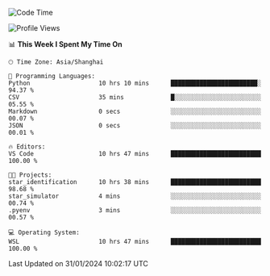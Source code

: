 <!--START_SECTION:waka-->
![Code Time](http://img.shields.io/badge/Code%20Time-1%2C477%20hrs%2054%20mins-blue)

![Profile Views](http://img.shields.io/badge/Profile%20Views-0-blue)

📊 **This Week I Spent My Time On** 

```text
🕑︎ Time Zone: Asia/Shanghai

💬 Programming Languages: 
Python                   10 hrs 10 mins      ████████████████████████░   94.37 % 
CSV                      35 mins             █░░░░░░░░░░░░░░░░░░░░░░░░   05.55 % 
Markdown                 0 secs              ░░░░░░░░░░░░░░░░░░░░░░░░░   00.07 % 
JSON                     0 secs              ░░░░░░░░░░░░░░░░░░░░░░░░░   00.01 % 

🔥 Editors: 
VS Code                  10 hrs 47 mins      █████████████████████████   100.00 % 

🐱‍💻 Projects: 
star_identification      10 hrs 38 mins      █████████████████████████   98.68 % 
star_simulator           4 mins              ░░░░░░░░░░░░░░░░░░░░░░░░░   00.74 % 
.pyenv                   3 mins              ░░░░░░░░░░░░░░░░░░░░░░░░░   00.57 % 

💻 Operating System: 
WSL                      10 hrs 47 mins      █████████████████████████   100.00 % 
```


 Last Updated on 31/01/2024 10:02:17 UTC
<!--END_SECTION:waka-->